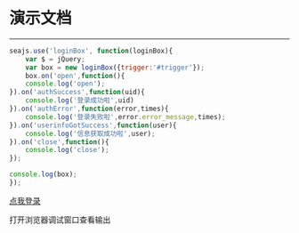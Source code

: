 # 演示文档

---

<script>
    seajs.config({
        path:'http://172.16.5.98:81/ui/'
    })
</script>

<style>
    .loginBox {overflow:hidden;}
    .loginBox form {float:left;overflow:hidden;border-right:1px solid #ddd;}
    .loginBox ul{padding:0;padding:0 30px 0 15px;}
    .loginBox li{list-style:none;margin-bottom:15px;}
    .loginBox li input {width:180px;border:1px solid #ccc;border-radius:2px;padding:5px 3px;}
    .loginBox li label {display:block;width:60px;text-align:right;float:left;color:#666;margin-right:10px;}
    .lb_social {float:left;padding:25px 25px 25px 35px;}
    .lb_qq,.lb_weibo {display:block;width:120px;height:24px;text-indent:-9999px;}
    .lb_qq {background:url(http://images.infzm.com/images/passport/snsicon/qq.png);margin-bottom:15px;}
    .lb_weibo {background:url(http://images.infzm.com/images/passport/snsicon/sina.png);}
</style>

````javascript
seajs.use('loginBox', function(loginBox){
    var $ = jQuery;
    var box = new loginBox({trigger:'#trigger'});
    box.on('open',function(){
    console.log('open');
}).on('authSuccess',function(uid){
    console.log('登录成功啦',uid)
}).on('authError',function(error,times){
    console.log('登录失败啦',error.error_message,times);
}).on('userinfoGotSuccess',function(user){
    console.log('信息获取成功啦',user);
}).on('close',function(){
    console.log('close');
});

console.log(box);
});
````

<a href="javascript:" id="trigger">点我登录</a>

打开浏览器调试窗口查看输出


<script type="seedit/template" id="login-tpl">
    <div class="loginBox">
    <form action="">
        <ul>
            <li>
                <label for="lb_username">用户名:</label>
                <input type="text" id="lb_username">
            </li>
             <li>
                <label for="lb_password">密码:</label>
                <input type="password" id="lb_password">
            </li>
        </ul>
        <button id="lb_signin">登录</button>
    </form>

    <div class="lb_social">
        <a href="" class="lb_qq" title="使用QQ帐号登录">QQ登录</a>
        <a href="" class="lb_weibo" title="使用微博帐号登录">微博</a>
    </div>



</div>
</script>